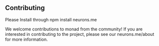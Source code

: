 ## Contributing
Please Install through npm install neurons.me

We welcome contributions to monad from the community! If you are interested in contributing to the project, please see our neurons.me/about for more information.
